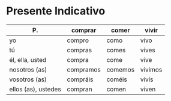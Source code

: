 # Presente Indicativo

P. | comprar | comer | vivir
------|---------|-------|------
yo | compro | como | vivo
tú | compras | comes | vives
él, ella, usted | compra | come | vive
nosotros (as) | compramos | comemos | vivimos
vosotros (as) | compráis | coméis | vivís
ellos (as), ustedes | compran | comen | viven

